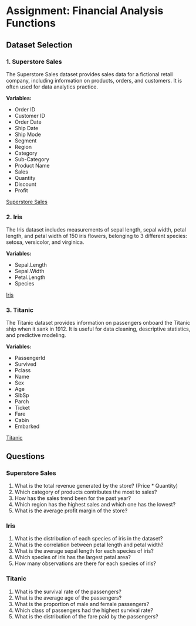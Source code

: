 # Assignment: Financial Analysis Functions

## Dataset Selection

### 1. Superstore Sales
The Superstore Sales dataset provides sales data for a fictional retail company, including information on products, orders, and customers. It is often used for data analytics practice.

**Variables:**
- Order ID
- Customer ID
- Order Date
- Ship Date
- Ship Mode
- Segment
- Region
- Category
- Sub-Category
- Product Name
- Sales
- Quantity
- Discount
- Profit

[Superstore Sales](dataset/SuperStoreUS-2015.xlsx)


### 2. Iris
The Iris dataset includes measurements of sepal length, sepal width, petal length, and petal width of 150 iris flowers, belonging to 3 different species: setosa, versicolor, and virginica.

**Variables:**
- Sepal.Length
- Sepal.Width
- Petal.Length
- Species

<a href="dataset/iris.csv">Iris</a>


### 3. Titanic
The Titanic dataset provides information on passengers onboard the Titanic ship when it sank in 1912. It is useful for data cleaning, descriptive statistics, and predictive modeling.

**Variables:**
- PassengerId
- Survived
- Pclass
- Name
- Sex
- Age
- SibSp
- Parch
- Ticket
- Fare
- Cabin
- Embarked

<a href="dataset/Titanic.xlsx">Titanic</a>

##  Questions

### Superstore Sales
1. What is the total revenue generated by the store? (Price * Quantity)
2. Which category of products contributes the most to sales?
3. How has the sales trend been for the past year?
4. Which region has the highest sales and which one has the lowest?
5. What is the average profit margin of the store?

### Iris
1. What is the distribution of each species of iris in the dataset?
2. What is the correlation between petal length and petal width?
3. What is the average sepal length for each species of iris?
4. Which species of iris has the largest petal area?
5. How many observations are there for each species of iris?

### Titanic
1. What is the survival rate of the passengers?
2. What is the average age of the passengers?
3. What is the proportion of male and female passengers?
4. Which class of passengers had the highest survival rate?
5. What is the distribution of the fare paid by the passengers?

